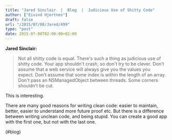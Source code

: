 ```yaml
---
title: "Jared Sinclair  |  Blog  |  Judicious Use of Shitty Code"
author: ["Eivind Hjertnes"]
draft: false
url: "/2015/07/08/Jared/499"
type: "post"
date: 2015-07-08T02:00:00+02:00
---
```


**Jared Sinclair:**

> Not all shitty code is equal. There's such a thing as judicious use of
> shitty code. Your app shouldn't crash, so don't try to be clever.
> Don't assume that a web service will always give you the values you
> expect. Don't assume that some index is within the length of an array.
> Don't pass an NSManagedObject between threads. Some corners shouldn't
> be cut.

This is interesting.

There are many good reasons for writing clean code: easier to maintain,
better, easier to understand more future proof etc. But there is a
difference between writing unclean code, and being stupid. You can
create a good app with the first one, but not with the last one.

(#blog)
